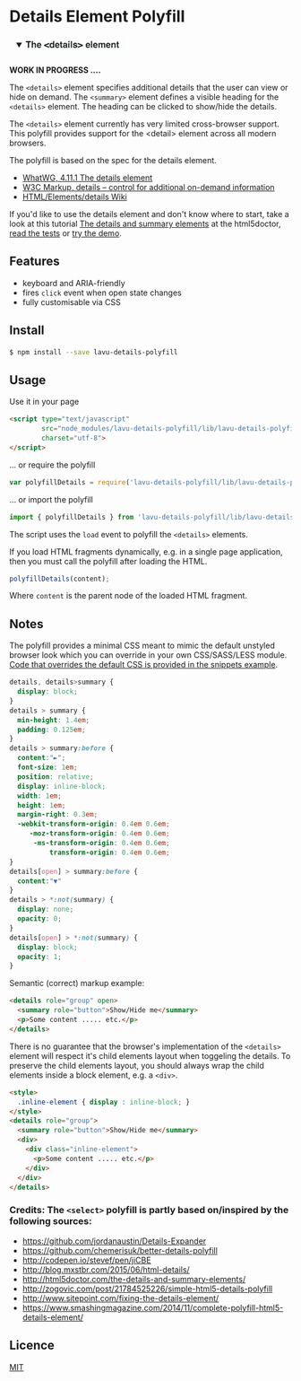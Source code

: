 # Details Element Polyfill

<img src="./etc/details-element.png"/>

**WORK IN PROGRESS ....**

The ```<details>``` element specifies additional details that the user can view or hide on demand. 
The ```<summary>``` element defines a visible heading for the ```<details>``` element. 
The heading can be clicked to show/hide the details.

The ```<details>``` element currently has very limited cross-browser support. 
This polyfill provides support for the &lt;detail&gt; element across all modern browsers.

The polyfill is based on the spec for the details element.
* [WhatWG, 4.11.1 The details element](http://www.whatwg.org/specs/web-apps/current-work/multipage/interactive-elements.html)
* [W3C Markup, details – control for additional on-demand information](http://dev.w3.org/html5/markup/details.html)
* [HTML/Elements/details Wiki](http://www.w3.org/wiki/HTML/Elements/details)

If you'd like to use the details element and don't know where to start, take a look at this tutorial 
[The details and summary elements](http://html5doctor.com/the-details-and-summary-elements/) at the html5doctor, 
[read the tests](https://github.com/leifoolsen/lavu-details-polyfill/blob/master/test/index.spec.js) 
or [try the demo](https://github.com/leifoolsen/lavu-details-polyfill/blob/master/src/snippets/). 

## Features
* keyboard and ARIA-friendly
* fires `click` event when open state changes
* fully customisable via CSS

## Install
```sh
$ npm install --save lavu-details-polyfill
```

## Usage
Use it in your page
```html
<script type="text/javascript" 
        src="node_modules/lavu-details-polyfill/lib/lavu-details-polyfill.min.js"
        charset="utf-8">
</script>
```

... or require the polyfill
```javascript
var polyfillDetails = require('lavu-details-polyfill/lib/lavu-details-polyfill');
```

... or import the polyfill
```javascript
import { polyfillDetails } from 'lavu-details-polyfill/lib/lavu-details-polyfill';
```

The script uses the ```load``` event to polyfill the ```<details>``` elements.

If you load HTML fragments dynamically, e.g. in a single page application, 
then you must call the polyfill after loading the HTML.
```javascript
polyfillDetails(content);
```

Where ```content``` is the parent node of the loaded HTML fragment.


## Notes
The polyfill provides a minimal CSS meant to mimic the default unstyled 
browser look which you can override in your own CSS/SASS/LESS module. [
Code that overrides the default CSS is provided in the snippets example](https://github.com/leifoolsen/lavu-details-polyfill/blob/master/src/snippets/details-element-demo.html).
```CSS
details, details>summary {
  display: block;
}
details > summary {
  min-height: 1.4em;
  padding: 0.125em;
}
details > summary:before {
  content:"►";
  font-size: 1em;
  position: relative;
  display: inline-block;
  width: 1em;
  height: 1em;
  margin-right: 0.3em;
  -webkit-transform-origin: 0.4em 0.6em;
     -moz-transform-origin: 0.4em 0.6em;
      -ms-transform-origin: 0.4em 0.6em;
          transform-origin: 0.4em 0.6em;
}
details[open] > summary:before {
  content:"▼"
}
details > *:not(summary) {
  display: none;
  opacity: 0;
}
details[open] > *:not(summary) {
  display: block;
  opacity: 1;
}
```

Semantic (correct) markup example:
```html
<details role="group" open>
  <summary role="button">Show/Hide me</summary>
  <p>Some content ..... etc.</p>
</details>
```

There is no guarantee that the browser's implementation of the ```<details>``` element will
respect it's child elements layout when toggeling the details. To preserve the child elements layout,
you should always wrap the child elements inside a block element, e.g. a ```<div>```.

```html
<style>
  .inline-element { display : inline-block; }
</style>
<details role="group">
  <summary role="button">Show/Hide me</summary>
  <div>
    <div class="inline-element">
      <p>Some content ..... etc.</p>
    </div>
  </div>
</details>
```

### Credits: The ```<select>``` polyfill is partly based on/inspired by the following sources:
* https://github.com/jordanaustin/Details-Expander
* https://github.com/chemerisuk/better-details-polyfill
* http://codepen.io/stevef/pen/jiCBE
* http://blog.mxstbr.com/2015/06/html-details/
* http://html5doctor.com/the-details-and-summary-elements/
* http://zogovic.com/post/21784525226/simple-html5-details-polyfill
* http://www.sitepoint.com/fixing-the-details-element/
* https://www.smashingmagazine.com/2014/11/complete-polyfill-html5-details-element/

## Licence
[MIT](http://www.opensource.org/licenses/mit-license.php)
